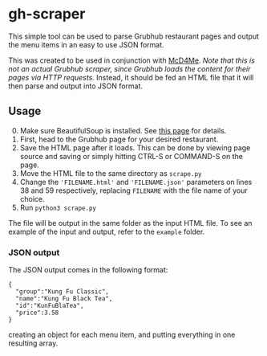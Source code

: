# gh-scraper
This simple tool can be used to parse Grubhub restaurant pages and output
the menu items in an easy to use JSON format.

This was created to be used in conjunction with [McD4Me](https://github.com/MFarejowicz/McD4Me).
*Note that this is not an actual Grubhub scraper, since Grubhub loads the content
for their pages via HTTP requests.* Instead, it should be fed an HTML file that
it will then parse and output into JSON format.

## Usage
0. Make sure BeautifulSoup is installed. See
[this page](https://www.crummy.com/software/BeautifulSoup/bs4/doc/#installing-beautiful-soup)
for details.
1. First, head to the Grubhub page for your desired restaurant.
2. Save the HTML page after it loads. This can be done by viewing page source
and saving or simply hitting CTRL-S or COMMAND-S on the page.
3. Move the HTML file to the same directory as `scrape.py`
4. Change the `'FILENAME.html'` and `'FILENAME.json'` parameters on lines 38 and
59 respectively, replacing `FILENAME` with the file name of your choice.
5. Run `python3 scrape.py`

The file will be output in the same folder as the input HTML file. To see an
example of the input and output, refer to the `example` folder.

### JSON output

The JSON output comes in the following format:
```
{
  "group":"Kung Fu Classic",
  "name":"Kung Fu Black Tea",
  "id":"KunFuBlaTea",
  "price":3.58
}
```
creating an object for each menu item, and putting everything in one resulting 
array.
